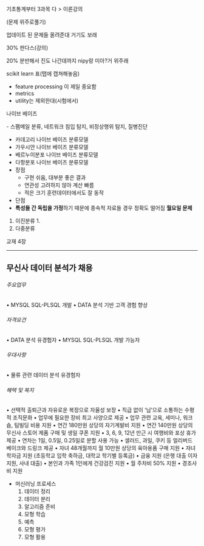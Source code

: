 기초통계부터 3과목 다 > 이론강의

(문제 위주로풀기) 



업데이트 된 문제들 올려준대 거기도 보래



30% 판다스(강의)



20% 분반해서 진도 나간데까지 nipy랑 미아?거 위주래



scikit learn 표(탭에 캡쳐해놓음)

- feature processing 이 제일 중요함
- metrics
- utility는 제외한대(시험에서)



나이브 베이즈

\- 스팸메일 분류, 네트워크 침입 탐지, 비정상행위 탐지, 질병진단

- 카데고리 나이브 베이즈 분류모델
- 가우시안 나이브 베이즈 분류모델
- 베르누이분포 나이브 베이즈 분류모델
- 다항분포 나이브 베이즈 분류모델
- 장점
  - 구현 쉬움, 대부분 좋은 결과
  - 연관성 고려하지 않아 계산 빠름
  - 적은 크기 훈련데이터에서도 잘 동작
- 단점
- **특성들 간 독립을 가정**하기 때문에 종속적 자료들 경우 정확도 떨어짐 **월요일 문제**

1. 이진분류
   1. 
2. 다중분류



교재 4장





---

## 무신사 데이터 분석가 채용

###### 주요업무

• MYSQL SQL-PLSQL 개발
• DATA 분석 기반 고객 경험 향상

###### 자격요건

• DATA 분석 유경험자
• MYSQL SQL-PLSQL 개발 가능자

###### 우대사항

• 물류 관련 데이터 분석 유경험자

###### 혜택 및 복지

• 선택적 출퇴근과 자유로운 복장으로 자율성 보장
• 직급 없이 ‘님’으로 소통하는 수평적 조직문화 
• 업무에 필요한 장비 최고 사양으로 제공
• 업무 관련 교육, 세미나, 워크숍, 팀빌딩 비용 지원
• 연간 180만원 상당의 자기계발비 지원
• 연간 140만원 상당의 무신사 스토어 제품 구매 및 생일 쿠폰 지원
• 3, 6, 9, 12년 만근 시 여행비와 포상 휴가 제공
• 연차는 1일, 0.5일, 0.25일로 분할 사용 가능
• 샐러드, 과일, 쿠키 등 얼리버드 베이크와 드링크 제공
• 자녀 48개월까지 월 10만원 상당의 육아용품 구매 지원
• 자녀 학자금 지원 (초등학교 입학 축하금, 대학교 학기별 등록금)
• 금융 지원 (은행 대출 이자 지원, 사내 대출)
• 본인과 가족 1인에게 건강검진 지원
• 월 주차비 50% 지원
• 경조사비 지원



- 머신러닝 프로세스
  1. 데이터 정리
  2. 데이터 분리
  3. 알고리즘 준비
  4. 모형 학습
  5. 예측
  6. 모형 평가
  7. 모형 활용
